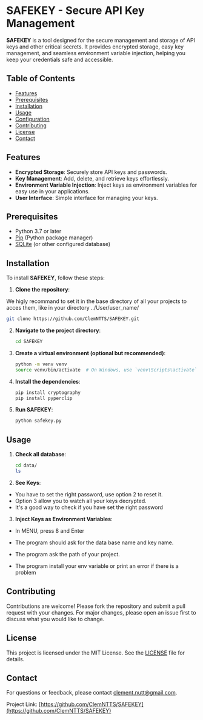 # SAFEKEY - Secure API Key Management

**SAFEKEY** is a tool designed for the secure management and storage of API keys and other critical secrets. It provides encrypted storage, easy key management, and seamless environment variable injection, helping you keep your credentials safe and accessible.

## Table of Contents

- [Features](#features)
- [Prerequisites](#prerequisites)
- [Installation](#installation)
- [Usage](#usage)
- [Configuration](#configuration)
- [Contributing](#contributing)
- [License](#license)
- [Contact](#contact)

## Features

- **Encrypted Storage**: Securely store API keys and passwords.
- **Key Management**: Add, delete, and retrieve keys effortlessly.
- **Environment Variable Injection**: Inject keys as environment variables for easy use in your applications.
- **User Interface**: Simple interface for managing your keys.

## Prerequisites

- Python 3.7 or later
- [Pip](https://pip.pypa.io/en/stable/) (Python package manager)
- [SQLite](https://www.sqlite.org/index.html) (or other configured database)

## Installation

To install **SAFEKEY**, follow these steps:

1. **Clone the repository**:

We higly recommand to set it in the base directory of all your projects to acces them, like in your directory ../User/user_name/

```bash
git clone https://github.com/ClemNTTS/SAFEKEY.git
```

2. **Navigate to the project directory**:

   ```bash
   cd SAFEKEY
   ```

3. **Create a virtual environment (optional but recommended)**:

   ```bash
   python -m venv venv
   source venv/bin/activate  # On Windows, use `venv\Scripts\activate`
   ```

4. **Install the dependencies**:

   ```bash
   pip install cryptography
   pip install pyperclip
   ```

5. **Run SAFEKEY**:

   ```bash
   python safekey.py
   ```

## Usage

1. **Check all database**:

   ```bash
   cd data/
   ls
   ```

2. **See Keys**:

- You have to set the right password, use option 2 to reset it.
- Option 3 allow you to watch all your keys decrypted.
- It's a good way to check if you have set the right password

3. **Inject Keys as Environment Variables**:

- In MENU, press 8 and Enter
- The program should ask for the data base name and key name.
- The program ask the path of your project.

- The program install your env variable or print an error if there is a problem

## Contributing

Contributions are welcome! Please fork the repository and submit a pull request with your changes. For major changes, please open an issue first to discuss what you would like to change.

## License

This project is licensed under the MIT License. See the [LICENSE](LICENSE) file for details.

## Contact

For questions or feedback, please contact [clement.nutt@gmail.com](mailto:clement.nutt@gmail.com).

Project Link: [https://github.com/ClemNTTS/SAFEKEY](https://github.com/ClemNTTS/SAFEKEY)
